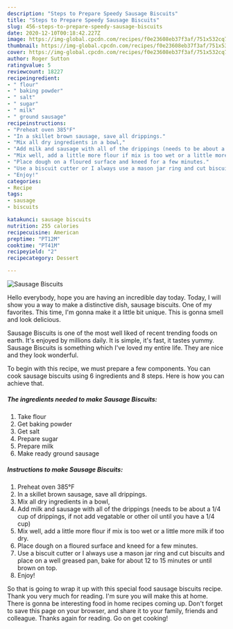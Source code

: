 ```yaml
---
description: "Steps to Prepare Speedy Sausage Biscuits"
title: "Steps to Prepare Speedy Sausage Biscuits"
slug: 456-steps-to-prepare-speedy-sausage-biscuits
date: 2020-12-10T00:18:42.227Z
image: https://img-global.cpcdn.com/recipes/f0e23608eb37f3af/751x532cq70/sausage-biscuits-recipe-main-photo.jpg
thumbnail: https://img-global.cpcdn.com/recipes/f0e23608eb37f3af/751x532cq70/sausage-biscuits-recipe-main-photo.jpg
cover: https://img-global.cpcdn.com/recipes/f0e23608eb37f3af/751x532cq70/sausage-biscuits-recipe-main-photo.jpg
author: Roger Sutton
ratingvalue: 5
reviewcount: 18227
recipeingredient:
- " flour"
- " baking powder"
- " salt"
- " sugar"
- " milk"
- " ground sausage"
recipeinstructions:
- "Preheat oven 385°F"
- "In a skillet brown sausage, save all drippings."
- "Mix all dry ingredients in a bowl,"
- "Add milk and sausage with all of the drippings (needs to be about a 1/4 cup of drippings, if not add vegatable or other oil until you have a 1/4 cup)"
- "Mix well, add a little more flour if mix is too wet or a little more milk if too dry."
- "Place dough on a floured surface and kneed for a few minutes."
- "Use a biscuit cutter or I always use a mason jar ring and cut biscuits and place on a well greased pan, bake for about 12 to 15 minutes or until brown on top."
- "Enjoy!"
categories:
- Recipe
tags:
- sausage
- biscuits

katakunci: sausage biscuits 
nutrition: 255 calories
recipecuisine: American
preptime: "PT12M"
cooktime: "PT41M"
recipeyield: "2"
recipecategory: Dessert

---
```



![Sausage Biscuits](https://img-global.cpcdn.com/recipes/f0e23608eb37f3af/751x532cq70/sausage-biscuits-recipe-main-photo.jpg)

Hello everybody, hope you are having an incredible day today. Today, I will show you a way to make a distinctive dish, sausage biscuits. One of my favorites. This time, I'm gonna make it a little bit unique. This is gonna smell and look delicious.

Sausage Biscuits is one of the most well liked of recent trending foods on earth. It's enjoyed by millions daily. It is simple, it's fast, it tastes yummy. Sausage Biscuits is something which I've loved my entire life. They are nice and they look wonderful.




To begin with this recipe, we must prepare a few components. You can cook sausage biscuits using 6 ingredients and 8 steps. Here is how you can achieve that.

<!--inarticleads1-->

##### The ingredients needed to make Sausage Biscuits:

1. Take  flour
1. Get  baking powder
1. Get  salt
1. Prepare  sugar
1. Prepare  milk
1. Make ready  ground sausage




<!--inarticleads2-->

##### Instructions to make Sausage Biscuits:

1. Preheat oven 385°F
1. In a skillet brown sausage, save all drippings.
1. Mix all dry ingredients in a bowl,
1. Add milk and sausage with all of the drippings (needs to be about a 1/4 cup of drippings, if not add vegatable or other oil until you have a 1/4 cup)
1. Mix well, add a little more flour if mix is too wet or a little more milk if too dry.
1. Place dough on a floured surface and kneed for a few minutes.
1. Use a biscuit cutter or I always use a mason jar ring and cut biscuits and place on a well greased pan, bake for about 12 to 15 minutes or until brown on top.
1. Enjoy!




So that is going to wrap it up with this special food sausage biscuits recipe. Thank you very much for reading. I'm sure you will make this at home. There is gonna be interesting food in home recipes coming up. Don't forget to save this page on your browser, and share it to your family, friends and colleague. Thanks again for reading. Go on get cooking!
